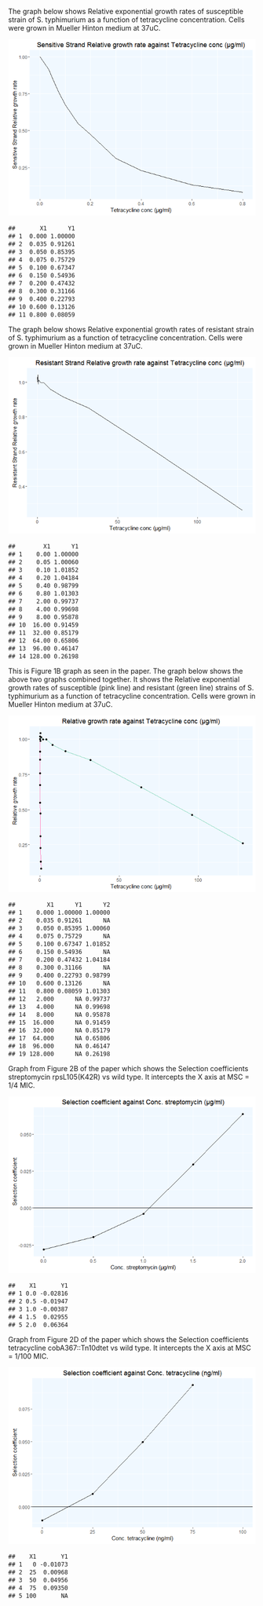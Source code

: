 The graph below shows Relative exponential growth rates of susceptible
strain of S. typhimurium as a function of tetracycline concentration.
Cells were grown in Mueller Hinton medium at 37uC.

![](Project_files/figure-markdown_strict/unnamed-chunk-3-1.png)<!-- -->

    ##       X1      Y1
    ## 1  0.000 1.00000
    ## 2  0.035 0.91261
    ## 3  0.050 0.85395
    ## 4  0.075 0.75729
    ## 5  0.100 0.67347
    ## 6  0.150 0.54936
    ## 7  0.200 0.47432
    ## 8  0.300 0.31166
    ## 9  0.400 0.22793
    ## 10 0.600 0.13126
    ## 11 0.800 0.08059

The graph below shows Relative exponential growth rates of resistant
strain of S. typhimurium as a function of tetracycline concentration.
Cells were grown in Mueller Hinton medium at 37uC.

![](Project_files/figure-markdown_strict/unnamed-chunk-4-1.png)<!-- -->

    ##        X1      Y1
    ## 1    0.00 1.00000
    ## 2    0.05 1.00060
    ## 3    0.10 1.01852
    ## 4    0.20 1.04184
    ## 5    0.40 0.98799
    ## 6    0.80 1.01303
    ## 7    2.00 0.99737
    ## 8    4.00 0.99698
    ## 9    8.00 0.95878
    ## 10  16.00 0.91459
    ## 11  32.00 0.85179
    ## 12  64.00 0.65806
    ## 13  96.00 0.46147
    ## 14 128.00 0.26198

This is Figure 1B graph as seen in the paper. The graph below shows the
above two graphs combined together. It shows the Relative exponential
growth rates of susceptible (pink line) and resistant (green line)
strains of S. typhimurium as a function of tetracycline concentration.
Cells were grown in Mueller Hinton medium at 37uC.

![](Project_files/figure-markdown_strict/unnamed-chunk-5-1.png)<!-- -->

    ##         X1      Y1      Y2
    ## 1    0.000 1.00000 1.00000
    ## 2    0.035 0.91261      NA
    ## 3    0.050 0.85395 1.00060
    ## 4    0.075 0.75729      NA
    ## 5    0.100 0.67347 1.01852
    ## 6    0.150 0.54936      NA
    ## 7    0.200 0.47432 1.04184
    ## 8    0.300 0.31166      NA
    ## 9    0.400 0.22793 0.98799
    ## 10   0.600 0.13126      NA
    ## 11   0.800 0.08059 1.01303
    ## 12   2.000      NA 0.99737
    ## 13   4.000      NA 0.99698
    ## 14   8.000      NA 0.95878
    ## 15  16.000      NA 0.91459
    ## 16  32.000      NA 0.85179
    ## 17  64.000      NA 0.65806
    ## 18  96.000      NA 0.46147
    ## 19 128.000      NA 0.26198

Graph from Figure 2B of the paper which shows the Selection coefficients
streptomycin rpsL105(K42R) vs wild type. It intercepts the X axis at MSC
= 1/4 MIC.

![](Project_files/figure-markdown_strict/unnamed-chunk-6-1.png)<!-- -->

    ##    X1       Y1
    ## 1 0.0 -0.02816
    ## 2 0.5 -0.01947
    ## 3 1.0 -0.00387
    ## 4 1.5  0.02955
    ## 5 2.0  0.06364

Graph from Figure 2D of the paper which shows the Selection coefficients
tetracycline cobA367::Tn10dtet vs wild type. It intercepts the X axis at
MSC = 1/100 MIC.

![](Project_files/figure-markdown_strict/unnamed-chunk-7-1.png)<!-- -->

    ##    X1       Y1
    ## 1   0 -0.01073
    ## 2  25  0.00968
    ## 3  50  0.04956
    ## 4  75  0.09350
    ## 5 100       NA
